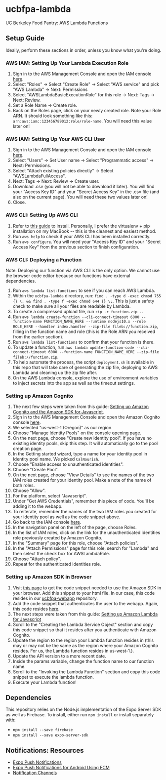 # ucbfpa-lambda

UC Berkeley Food Pantry: AWS Lambda Functions

## Setup Guide

Ideally, perform these sections in order, unless you know what you're doing.

### AWS IAM: Setting Up Your Lambda Execution Role

1. Sign in to the AWS Management Console and open the IAM console [here](https://console.aws.amazon.com/iam/).
2. Select "Roles" -> Select "Create Role" -> Select "AWS service" and pick "AWS Lambda" -> Next: Permissions
3. Select "AWSLambdaBasicExecutionRole" for this role -> Next: Tags -> Next: Review.
4. Set a Role Name -> Create role.
5. Back on the Roles page, click on your newly created role. Note your Role ARN. It should look something like this: ```arn:aws:iam::123456789012:role/role-name```. You will need this value later on!

### AWS IAM: Setting Up Your AWS CLI User

1. Sign in to the AWS Management Console and open the IAM console [here](https://console.aws.amazon.com/iam/).
2. Select "Users" -> Set User name -> Select "Programmatic access" -> Next: Permissions.
3. Select "Attach existing policies directly" -> Select "AWSLambdaFullAccess".
4. Next: Tags -> Next: Review -> Create user.
5. Download .csv (you will not be able to download it later). You will find your "Access Key ID" and your "Secret Access Key" in the .csv file (and also on the current page). You will need these two values later on!
6. Close.

### AWS CLI: Setting Up AWS CLI

1. Refer to [this guide](https://docs.aws.amazon.com/cli/latest/userguide/cli-chap-install.html) to install. Personally, I prefer the virtualenv + pip installation on my MacBook -- this is the cleanest and easiest method.
2. Run ```aws help``` to check if your AWS CLI has been installed correctly.
3. Run ```aws configure```. You will need your "Access Key ID" and your "Secret Access Key" from the previous section to finish configuration.

### AWS CLI: Deploying a Function

Note: Deploying our function via AWS CLI is the only option. We cannot use the browser code editor because our functions have external dependencies.

1. Run ```aws lambda list-functions``` to see if you can reach AWS Lambda.
2. Within the ```ucbfpa-lambda``` directory, run: ```find . -type d -exec chmod 755 {} \; && find . -type f -exec chmod 644 {} \;```. This is just a safety check to make sure all your files are readable by Lambda.
3. To create a compressed upload file, run ```zip -r function.zip .```.
4. Run ```aws lambda create-function --cli-connect-timeout 6000 --function-name FUNCTION_NAME_HERE --runtime nodejs10.x --role ROLE_HERE --handler index.handler --zip-file fileb://function.zip```, filling in the function name and role (this is the Role ARN you received from the earlier section).
5. Run ```aws lambda list-functions``` to confirm that your function is there.
6. To update a function, run ```aws lambda update-function-code --cli-connect-timeout 6000 --function-name FUNCTION_NAME_HERE --zip-file fileb://function.zip```.
7. To help automate the process, the script ```deployment.sh``` is available in this repo that will take care of generating the zip file, deploying to AWS Lambda and cleaning up the zip file after.
8. On the AWS Lambda console, explore the use of environment variables to inject secrets into the app as well as the timeout settings.

### Setting up Amazon Cognito

1. The next few steps were taken from this guide: [Setting up Amazon Cognito and the Amazon SDK for Javascript](https://docs.aws.amazon.com/sdk-for-javascript/v2/developer-guide/getting-started-browser.html).
2. Sign in to the AWS Management Console and open the Amazon Cognito console [here](https://console.aws.amazon.com/cognito/).
3. We selected "us-west-1 (Oregon)" as our region.
4. Choose "Manage Identity Pools" on the console opening page.
5. On the next page, choose "Create new identity pool". If you have no existing identity pools, skip this step. It will automatically go to the pool creation page.
6. In the Getting started wizard, type a name for your identity pool in Identity pool name. We picked ```CalNourish```.
7. Choose "Enable access to unauthenticated identities".
8. Choose "Create Pool".
9. On the next page, choose "View Details" to see the names of the two IAM roles created for your identity pool. Make a note of the name of both roles.
10. Choose "Allow".
11. For the platform, select "Javascript".
12. Under "Get AWS Credentials", remember this piece of code. You'll be adding it to the webapp.
13. To reiterate, remember the names of the two IAM roles you created for your identity pool as well as the code snippet above.
14. Go back to the IAM console [here](https://console.aws.amazon.com/iam/).
15. In the navigation panel on the left of the page, choose Roles.
16. In the list of IAM roles, click on the link for the unauthenticated identities role previously created by Amazon Cognito.
17. In the "Summary" page for this role, choose "Attach policies".
18. In the "Attach Permissions" page for this role, search for "Lambda" and then select the check box for AWSLambdaRole.
19. Choose "Attach policy".
20. Repeat for the authenticated identities role.

### Setting up Amazon SDK in Browser

1. Visit [this page](https://docs.aws.amazon.com/AWSJavaScriptSDK/latest/) to get the code snippet needed to use the Amazon SDK in your browser. Add this snippet to your html file. In our case, this code resides in our [ucbfpa-webapp](https://github.com/CalNourish/ucbfpa-webapp) repository.
2. Add the code snippet that authenticates the user to the webapp. Again, this code resides [here](https://github.com/CalNourish/ucbfpa-webapp).
3. The next steps were taken from this guide: [Setting up Amazon Lambda for Javascript](https://docs.aws.amazon.com/sdk-for-javascript/v2/developer-guide/browser-invoke-lambda-function-example.html)
4. Scroll to the "Creating the Lambda Service Object" section and copy this code snippet so that it resides after you authenticate with Amazon Cognito.
5. Update the region to the region your Lambda function resides in (this may or may not be the same as the region where your Amazon Cognito resides. For us, the Lambda function resides in us-west-1.).
6. Update the API version to a more recent date.
7. Inside the params variable, change the function name to our function name.
8. Scroll to the "Invoking the Lambda Function" section and copy this code snippet to execute the lambda function.
9. Execute your Lambda function!

## Dependencies

This repository relies on the Node.js implementation of the Expo Server SDK as well as Firebase. To install, either run ```npm install``` or install separately with:

- ```npm install --save firebase```
- ```npm install --save expo-server-sdk```

## Notifications: Resources

- [Expo Push Notifications](https://docs.expo.io/versions/v34.0.0/guides/push-notifications/)
- [Expo Push Notifications for Android Using FCM](https://docs.expo.io/versions/v34.0.0/guides/using-fcm/)
- [Notification Channels](https://docs.expo.io/versions/latest/guides/notification-channels/)
